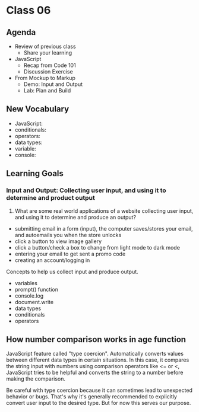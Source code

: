 # Class 06

## Agenda

- Review of previous class
  - Share your learning
- JavaScript
  - Recap from Code 101
  - Discussion Exercise
- From Mockup to Markup
  - Demo: Input and Output
  - Lab: Plan and Build

## New Vocabulary

- JavaScript:
- conditionals:
- operators:
- data types:
- variable:
- console:

## Learning Goals

### Input and Output: Collecting user input, and using it to determine and product output

1. What are some real world applications of a website collecting user input, and using it to determine and produce an output?

- submitting email in a form (input), the computer saves/stores your email, and autoemails you when the store unlocks
- click a button to view image gallery
- click a button/check a box to change from light mode to dark mode
- entering your email to get sent a promo code
- creating an account/logging in

Concepts to help us collect input and produce output.

- variables
- prompt() function
- console.log
- document.write
- data types
- conditionals
- operators

## How number comparison works in age function

JavaScript feature called "type coercion". Automatically converts values between different data types in certain situations. In this case, it compares the string input with numbers using comparison operators like <= or <, JavaScript tries to be helpful and converts the string to a number before making the comparison.

Be careful with type coercion because it can sometimes lead to unexpected behavior or bugs. That's why it's generally recommended to explicitly convert user input to the desired type. But for now this serves our purpose.

